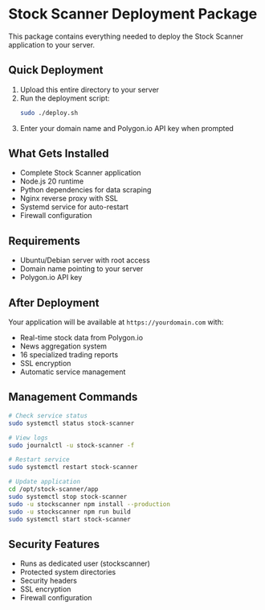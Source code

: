 # Stock Scanner Deployment Package

This package contains everything needed to deploy the Stock Scanner application to your server.

## Quick Deployment

1. Upload this entire directory to your server
2. Run the deployment script:
   ```bash
   sudo ./deploy.sh
   ```
3. Enter your domain name and Polygon.io API key when prompted

## What Gets Installed

- Complete Stock Scanner application
- Node.js 20 runtime
- Python dependencies for data scraping
- Nginx reverse proxy with SSL
- Systemd service for auto-restart
- Firewall configuration

## Requirements

- Ubuntu/Debian server with root access
- Domain name pointing to your server
- Polygon.io API key

## After Deployment

Your application will be available at `https://yourdomain.com` with:
- Real-time stock data from Polygon.io
- News aggregation system
- 16 specialized trading reports
- SSL encryption
- Automatic service management

## Management Commands

```bash
# Check service status
sudo systemctl status stock-scanner

# View logs
sudo journalctl -u stock-scanner -f

# Restart service
sudo systemctl restart stock-scanner

# Update application
cd /opt/stock-scanner/app
sudo systemctl stop stock-scanner
sudo -u stockscanner npm install --production
sudo -u stockscanner npm run build
sudo systemctl start stock-scanner
```

## Security Features

- Runs as dedicated user (stockscanner)
- Protected system directories
- Security headers
- SSL encryption
- Firewall configuration
